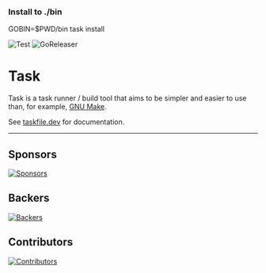 ### Install to ./bin
GOBIN=$PWD/bin task install


![Test](https://github.com/go-task/task/workflows/Test/badge.svg)
![GoReleaser](https://github.com/go-task/task/workflows/goreleaser/badge.svg)

# Task

Task is a task runner / build tool that aims to be simpler and easier to use
than, for example, [GNU Make](https://www.gnu.org/software/make/).

See [taskfile.dev](https://taskfile.dev) for documentation.

---

## Sponsors

[![Sponsors](https://opencollective.com/task/sponsors.svg?width=890)](https://opencollective.com/task)

## Backers

[![Backers](https://opencollective.com/task/backers.svg?width=890)](https://opencollective.com/task)

## Contributors

[![Contributors](https://opencollective.com/task/contributors.svg?width=890)](https://github.com/go-task/task/graphs/contributors)
